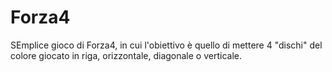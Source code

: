 # Forza4
SEmplice gioco di Forza4, in cui l'obiettivo è quello di mettere 4 "dischi" del colore giocato in riga, orizzontale, diagonale o verticale.
